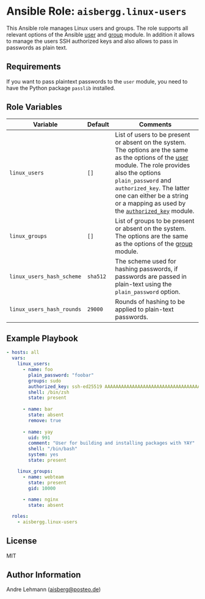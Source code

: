 # Ansible Role: `aisbergg.linux-users`

This Ansible role manages Linux users and groups. The role supports all relevant options of the Ansible [user](https://docs.ansible.com/ansible/latest/modules/user_module.html) and [group](https://docs.ansible.com/ansible/latest/modules/group_module.html) module. In addition it allows to manage the users SSH authorized keys and also allows to pass in passwords as plain text.

## Requirements

If you want to pass plaintext passwords to the `user` module, you need to have the Python package `passlib` installed.

## Role Variables

| Variable | Default | Comments |
|----------|---------|----------|
| `linux_users` | `[]` | List of users to be present or absent on the system. The options are the same as the options of the [user](https://docs.ansible.com/ansible/latest/modules/user_module.html) module. The role provides also the options `plain_password` and `authorized_key`. The latter one can either be a string or a mapping as used by the [`authorized_key`](https://docs.ansible.com/ansible/latest/modules/authorized_key_module.html) module. |
| `linux_groups` | `[]` | List of groups to be present or absent on the system. The options are the same as the options of the [group](https://docs.ansible.com/ansible/latest/modules/group_module.html) module. |
| `linux_users_hash_scheme` | `sha512` | The scheme used for hashing passwords, if passwords are passed in plain-text using the `plain_password` option. |
| `linux_users_hash_rounds` | `29000` | Rounds of hashing to be applied to plain-text passwords. |

## Example Playbook

```yaml
- hosts: all
  vars:
    linux_users:
      - name: foo
        plain_password: "foobar"
        groups: sudo
        authorized_key: ssh-ed25519 AAAAAAAAAAAAAAAAAAAAAAAAAAAAAAAAAAAAAAAAAAAAAAAAAAAAAAAAAAAAAAAAAAAA
        shell: /bin/zsh
        state: present
     
      - name: bar
        state: absent
        remove: true
      
      - name: yay
        uid: 991
        comment: "User for building and installing packages with YAY"
        shell: "/bin/bash"
        system: yes
        state: present

    linux_groups:
      - name: webteam
        state: present
        gid: 10000
      
      - name: nginx
        state: absent

  roles:
    - aisbergg.linux-users
```

## License

MIT

## Author Information

Andre Lehmann (aisberg@posteo.de)
